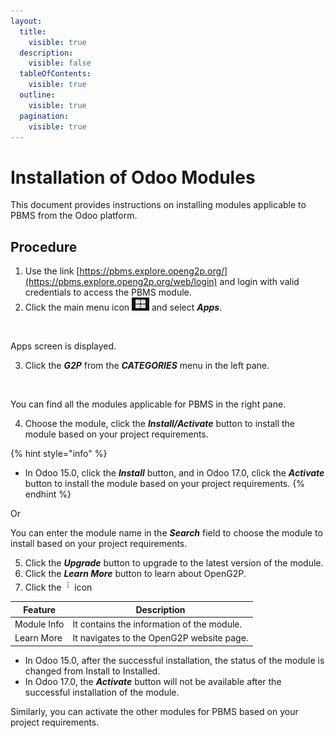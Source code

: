 ```yaml
---
layout:
  title:
    visible: true
  description:
    visible: false
  tableOfContents:
    visible: true
  outline:
    visible: true
  pagination:
    visible: true
---
```


# Installation of Odoo Modules

This document provides instructions on installing modules applicable to PBMS from the Odoo platform.

## Procedure

1. Use the link [https://pbms.explore.openg2p.org/](https://pbms.explore.openg2p.org/web/login) and login with valid credentials to access the PBMS module.
2. Click the main menu icon ![](../../.gitbook/assets/main-menu.png) and select _**Apps**_.

<figure><img src="https://docs.openg2p.org/~gitbook/image?url=https%3A%2F%2F3034178245-files.gitbook.io%2F%7E%2Ffiles%2Fv0%2Fb%2Fgitbook-x-prod.appspot.com%2Fo%2Fspaces%252FJZcdob2emEcLMvLyIxqT%252Fuploads%252FrdoT2KQF0SFDEpXafrnK%252Fsocial-registry-menu.png%3Falt%3Dmedia%26token%3De816d62d-a4a9-4bac-9227-4073a73382fc&#x26;width=768&#x26;dpr=4&#x26;quality=100&#x26;sign=44939fd8&#x26;sv=1" alt=""><figcaption></figcaption></figure>

Apps screen is displayed.

3. Click the _**G2P**_ from the _**CATEGORIES**_ menu in the left pane.

<figure><img src="https://docs.openg2p.org/~gitbook/image?url=https%3A%2F%2F3034178245-files.gitbook.io%2F%7E%2Ffiles%2Fv0%2Fb%2Fgitbook-x-prod.appspot.com%2Fo%2Fspaces%252FJZcdob2emEcLMvLyIxqT%252Fuploads%252FxoWNGTR7fb52ywV8QFkK%252Fsocial-registry-modules.png%3Falt%3Dmedia%26token%3Dca09efa9-b396-40ed-9dbc-bd84b10c98ba&#x26;width=768&#x26;dpr=4&#x26;quality=100&#x26;sign=23b454ce&#x26;sv=1" alt=""><figcaption></figcaption></figure>

You can find all the modules applicable for PBMS in the right pane.

4. Choose the module, click the _**Install/Activate**_ button to install the module based on your project requirements.&#x20;

{% hint style="info" %}
* In Odoo 15.0, click the _**Install**_ button, and in Odoo 17.0, click the _**Activate**_ button to install the module based on your project requirements.&#x20;
{% endhint %}

Or

You can enter the module name in the _**Search**_ field to choose the module to install based on your project requirements.

5. Click the _**Upgrade**_ button to upgrade to the latest version of the module.
6. Click the _**Learn More**_ button to learn about OpenG2P.
7. Click the ![](../../.gitbook/assets/ellipsis-icon.png) icon

| Feature     | Description                                |
| ----------- | ------------------------------------------ |
| Module Info | It contains the information of the module. |
| Learn More  | It navigates to the OpenG2P website page.  |

* In Odoo 15.0, after the successful installation, the status of the module is changed from Install to Installed.
* In Odoo 17.0, the _**Activate**_ button will not be available after the successful installation of the module.

Similarly, you can activate the other modules for PBMS based on your project requirements.
